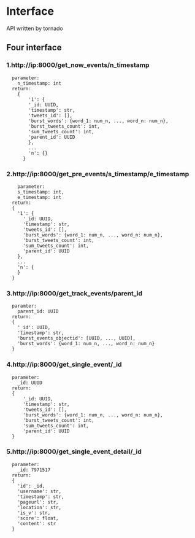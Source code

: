# Interface
API written by tornado

## Four interface


### 1.http://ip:8000/get_now_events/n_timestamp
```
  parameter:
    n_timestamp: int
  return:
	{
		'1': {
		'_id: UUID,
		'timestamp': str,
		'tweets_id': [],
		'burst_words': {word_1: num_n, ..., word_n: num_n},
		'burst_tweets_count': int,
		'sum_tweets_count': int,
		'parent_id': UUID
		},
		...
		'n': {}
	  }
```
  
### 2.http://ip:8000/get_pre_events/s_timestamp/e_timestamp
```
	parameter:
    s_timestamp: int,
    e_timestamp: int
  return:
  {
    '1': {
      '_id: UUID,
      'timestamp': str,
      'tweets_id': [],
      'burst_words': {word_1: num_n, ..., word_n: num_n},
      'burst_tweets_count': int,
      'sum_tweets_count': int,
      'parent_id': UUID
    },
    ...
    'n': {
    }
  }
```

### 3.http://ip:8000/get_track_events/parent_id
```
  paramter:
    parent_id: UUID
  return:
  {
    '_id': UUID,
    'timestamp': str,
    'burst_events_objectid': [UUID, ..., UUID],
    'burst_words': {word_1: num_n, ..., word_n: num_n}
  }
```

### 4.http://ip:8000/get_single_event/_id
```
  parameter: 
    _id: UUID
  return:
  {
      '_id: UUID,
      'timestamp': str,
      'tweets_id': [],
      'burst_words': {word_1: num_n, ..., word_n: num_n},
      'burst_tweets_count': int,
      'sum_tweets_count': int,
      'parent_id': UUID
  }
``` 
 
### 5.http://ip:8000/get_single_event_detail/_id
```
  parameter: 
    _id: 7971517
  return:
  {
    'id': _id,
    'username': str,
    'timestamp': str,
    'pageurl': str,
    'location': str,
    'is_v': str,
    'score': float,
    'content': str
  }
```




  
  
  
  
  
  
